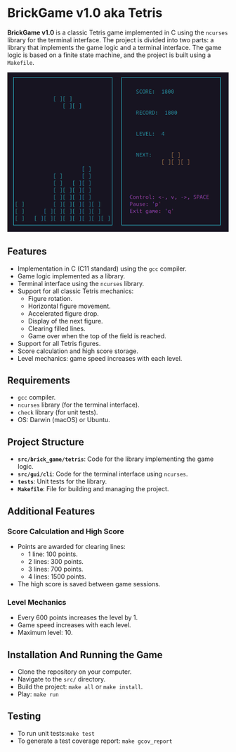 # BrickGame v1.0 aka Tetris

**BrickGame v1.0** is a classic Tetris game implemented in C using the `ncurses` library for the terminal interface. The project is divided into two parts: a library that implements the game logic and a terminal interface. The game logic is based on a finite state machine, and the project is built using a `Makefile`.

![image](images/02_tetris.png)

## Features

- Implementation in C (C11 standard) using the `gcc` compiler.
- Game logic implemented as a library.
- Terminal interface using the `ncurses` library.
- Support for all classic Tetris mechanics:
  - Figure rotation.
  - Horizontal figure movement.
  - Accelerated figure drop.
  - Display of the next figure.
  - Clearing filled lines.
  - Game over when the top of the field is reached.
- Support for all Tetris figures.
- Score calculation and high score storage.
- Level mechanics: game speed increases with each level.


## Requirements

- `gcc` compiler.
- `ncurses` library (for the terminal interface).
- `check` library (for unit tests).
- OS: Darwin (macOS) or Ubuntu.


## Project Structure

- **`src/brick_game/tetris`**: Code for the library implementing the game logic.
- **`src/gui/cli`**: Code for the terminal interface using `ncurses`.
- **`tests`**: Unit tests for the library.
- **`Makefile`**: File for building and managing the project.


## Additional Features

### Score Calculation and High Score
- Points are awarded for clearing lines:
  - 1 line: 100 points.
  - 2 lines: 300 points.
  - 3 lines: 700 points.
  - 4 lines: 1500 points.
- The high score is saved between game sessions.

### Level Mechanics
- Every 600 points increases the level by 1.
- Game speed increases with each level.
- Maximum level: 10.


## Installation And Running the Game
- Clone the repository on your computer.
- Navigate to the `src/` directory.
- Build the project: `make all` or `make install`.
- Play: `make run`


## Testing
- To run unit tests:`make test`
- To generate a test coverage report: `make gcov_report`
